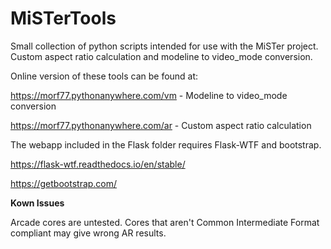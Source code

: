 # MiSTerTools
Small collection of python scripts intended for use with the MiSTer project.  Custom aspect ratio calculation and modeline to video_mode conversion.

Online version of these tools can be found at:

https://morf77.pythonanywhere.com/vm - Modeline to video_mode conversion<br>

https://morf77.pythonanywhere.com/ar - Custom aspect ratio calculation


The webapp included in the Flask folder requires Flask-WTF and bootstrap.

https://flask-wtf.readthedocs.io/en/stable/

https://getbootstrap.com/


**Kown Issues** 

Arcade cores are untested.  Cores that aren't Common Intermediate Format compliant may give wrong AR results.
